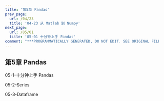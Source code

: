 ```yaml
---
title: '第5章 Pandas'
prev_page:
  url: /04/23
  title: '04-23 从 Matlab 到 Numpy'
next_page:
  url: /05/01
  title: '05-01 十分钟上手 Pandas'
comment: "***PROGRAMMATICALLY GENERATED, DO NOT EDIT. SEE ORIGINAL FILES IN /content***"
---
```

## 第5章 Pandas

05-1-十分钟上手 Pandas

05-2-Series

05-3-Dataframe